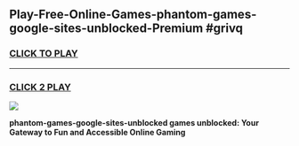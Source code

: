 
## Play-Free-Online-Games-phantom-games-google-sites-unblocked-Premium #grivq
<h3>
<a href="https://premium.freeplayer.one?title=phantom-games-google-sites-unblocked&ref=8M">CLICK TO PLAY</a></h3>
<hr>

<h3>
<a href="https://premium.freeplayer.one?title=phantom-games-google-sites-unblocked&ref=8M">CLICK 2 PLAY</a>
  
</h3>

<a href="https://premium.freeplayer.one?title=phantom-games-google-sites-unblocked&ref=8M"><img src="https://clearcache.store/games.png"></a>


**phantom-games-google-sites-unblocked games unblocked: Your Gateway to Fun and Accessible Online Gaming**

